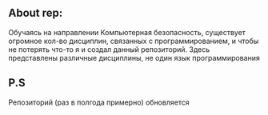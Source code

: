 ## About rep:
Обучаясь на направлении Компьютерная безопасность, существует огромное кол-во дисциплин, связанных с программированием, и чтобы не потерять что-то я и создал данный репозиторий.
Здесь представлены различные дисциплины, не один язык программирования

## P.S
Репозиторий (раз в полгода примерно) обновляется
